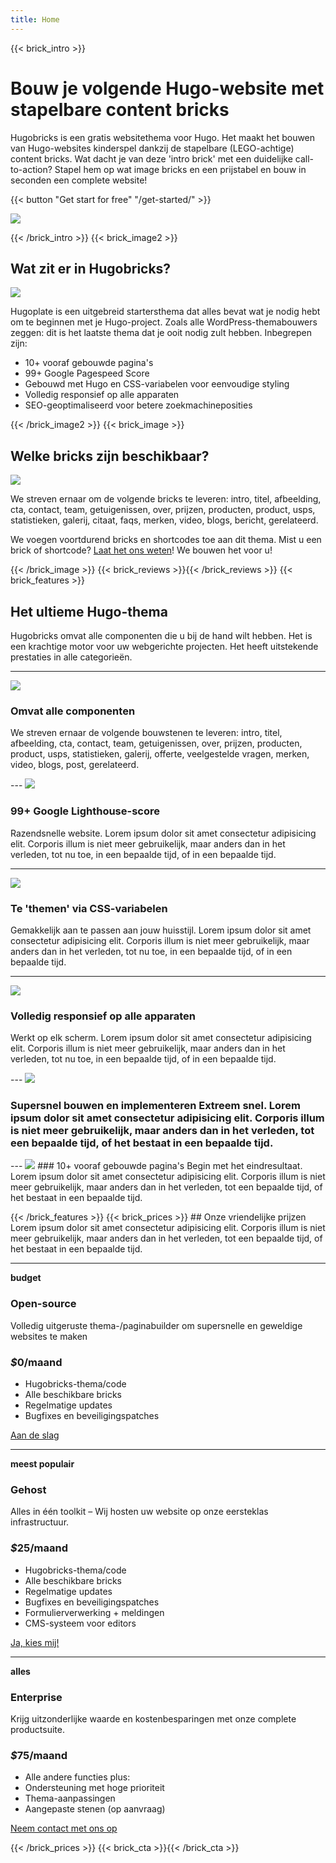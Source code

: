 ```yaml
---
title: Home
---
```

{{< brick_intro >}}

# Bouw je volgende Hugo-website met stapelbare content bricks

Hugobricks is een gratis websitethema voor Hugo. Het maakt het bouwen van Hugo-websites kinderspel dankzij de stapelbare (LEGO-achtige) content bricks. Wat dacht je van deze 'intro brick' met een duidelijke call-to-action? Stapel hem op wat image bricks en een prijstabel en bouw in seconden een complete website!

{{< button "Get start for free" "/get-started/" >}}

![](/uploads/illustrations/cuate/assets.svg)

{{< /brick_intro >}}
{{< brick_image2 >}}

## Wat zit er in Hugobricks?

![](/uploads/illustrations/cuate/responsive.svg)

Hugoplate is een uitgebreid startersthema dat alles bevat wat je nodig hebt om te beginnen met je Hugo-project. Zoals alle WordPress-themabouwers zeggen: dit is het laatste thema dat je ooit nodig zult hebben. Inbegrepen zijn:

- 10+ vooraf gebouwde pagina's
- 99+ Google Pagespeed Score
- Gebouwd met Hugo en CSS-variabelen voor eenvoudige styling
- Volledig responsief op alle apparaten
- SEO-geoptimaliseerd voor betere zoekmachineposities

{{< /brick_image2 >}}
{{< brick_image >}}

## Welke bricks zijn beschikbaar?

![](/uploads/illustrations/cuate/version-control.svg)

We streven ernaar om de volgende bricks te leveren: intro, titel, afbeelding, cta, contact, team, getuigenissen, over, prijzen, producten, product, usps, statistieken, galerij, citaat, faqs, merken, video, blogs, bericht, gerelateerd.

We voegen voortdurend bricks en shortcodes toe aan dit thema. Mist u een brick of shortcode? [Laat het ons weten](/contact/)! We bouwen het voor u!

{{< /brick_image >}}
{{< brick_reviews >}}{{< /brick_reviews >}}
{{< brick_features >}}
## Het ultieme Hugo-thema

Hugobricks omvat alle componenten die u bij de hand wilt hebben. Het is een krachtige motor voor uw webgerichte projecten. Het heeft uitstekende prestaties in alle categorieën.

--- 

![](/img/icons/material-symbols/200/rounded/auto_awesome_mosaic.svg) 

### Omvat alle componenten 

We streven ernaar de volgende bouwstenen te leveren: intro, titel, afbeelding, cta, contact, team, getuigenissen, over, prijzen, producten, product, usps, statistieken, galerij, offerte, veelgestelde vragen, merken, video, blogs, post, gerelateerd.

--- ![](/img/icons/material-symbols/200/rounded/performance_max.svg) 

### 99+ Google Lighthouse-score 

Razendsnelle website. Lorem ipsum dolor sit amet consectetur adipisicing elit. Corporis illum is niet meer gebruikelijk, maar anders dan in het verleden, tot nu toe, in een bepaalde tijd, of in een bepaalde tijd.

--- 

![](/img/icons/material-symbols/200/rounded/design_services.svg) 

### Te 'themen' via CSS-variabelen 

Gemakkelijk aan te passen aan jouw huisstijl. Lorem ipsum dolor sit amet consectetur adipisicing elit. Corporis illum is niet meer gebruikelijk, maar anders dan in het verleden, tot nu toe, in een bepaalde tijd, of in een bepaalde tijd.

--- 

![](/img/icons/material-symbols/200/rounded/devices.svg) 

### Volledig responsief op alle apparaten 

Werkt op elk scherm. Lorem ipsum dolor sit amet consectetur adipisicing elit. Corporis illum is niet meer gebruikelijk, maar anders dan in het verleden, tot nu toe, in een bepaalde tijd, of in een bepaalde tijd.

--- ![](/img/icons/material-symbols/200/rounded/timer.svg) 

### Supersnel bouwen en implementeren Extreem snel. Lorem ipsum dolor sit amet consectetur adipisicing elit. Corporis illum is niet meer gebruikelijk, maar anders dan in het verleden, tot een bepaalde tijd, of het bestaat in een bepaalde tijd.

--- ![](/img/icons/material-symbols/200/rounded/auto_fix.svg) ### 10+ vooraf gebouwde pagina's Begin met het eindresultaat. Lorem ipsum dolor sit amet consectetur adipisicing elit. Corporis illum is niet meer gebruikelijk, maar anders dan in het verleden, tot een bepaalde tijd, of het bestaat in een bepaalde tijd.

{{< /brick_features >}} {{< brick_prices >}} ## Onze vriendelijke prijzen Lorem ipsum dolor sit amet consectetur adipisicing elit. Corporis illum is niet meer gebruikelijk, maar anders dan in het verleden, tot een bepaalde tijd, of het bestaat in een bepaalde tijd.

---

**budget**
### Open-source

Volledig uitgeruste thema-/paginabuilder om supersnelle en geweldige websites te maken

### _$_**0**/maand

- Hugobricks-thema/code
- Alle beschikbare bricks
- Regelmatige updates
- Bugfixes en beveiligingspatches

[Aan de slag](/get-started/)

---

**meest populair**

### Gehost

Alles in één toolkit – Wij hosten uw website op onze eersteklas infrastructuur.

### _$_**25**/maand

- Hugobricks-thema/code
- Alle beschikbare bricks
- Regelmatige updates
- Bugfixes en beveiligingspatches
- Formulierverwerking + meldingen
- CMS-systeem voor editors

[Ja, kies mij!](/get-started/)

---

**alles**

### Enterprise

Krijg uitzonderlijke waarde en kostenbesparingen met onze complete productsuite.

### _$_**75**/maand

- Alle andere functies plus:
- Ondersteuning met hoge prioriteit
- Thema-aanpassingen
- Aangepaste stenen (op aanvraag)

[Neem contact met ons op](/get-started/)

{{< /brick_prices >}}
{{< brick_cta >}}{{< /brick_cta >}}